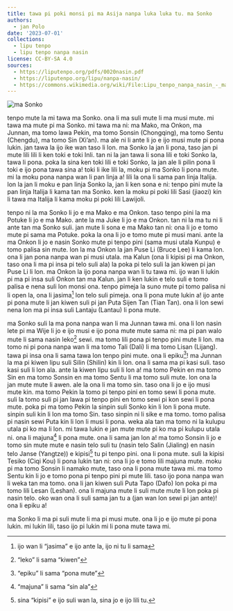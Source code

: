```yaml
---
title: tawa pi poki monsi pi ma Asija nanpa luka luka tu. ma Sonko
authors:
  - jan Polo
date: '2023-07-01'
collections:
  - lipu tenpo
  - lipu tenpo nanpa nasin
license: CC-BY-SA 4.0
sources:
  - https://liputenpo.org/pdfs/0020nasin.pdf
  - https://liputenpo.org/lipu/nanpa-nasin/
  - https://commons.wikimedia.org/wiki/File:Lipu_tenpo_nanpa_nasin_-_ma_Sonko.png
---
```


![ma Sonko](https://upload.wikimedia.org/wikipedia/commons/0/09/Lipu_tenpo_nanpa_nasin_-_ma_Sonko.png)

tenpo mute la mi tawa ma Sonko. ona li ma suli mute li ma musi mute. mi tawa ma mute pi ma Sonko. mi tawa ma ni: ma Mako, ma Onkon, ma Junnan, ma tomo lawa Pekin, ma tomo Sonsin (Chongqing), ma tomo Sentu (Chengdu), ma tomo Sin (Xi’an). ma ale ni li ante li jo e ijo musi mute pi pona lukin. jan tawa la ijo ike wan taso li lon. ma Sonko la jan li pona, taso jan pi mute lili lili li ken toki e toki Inli. tan ni la jan tawa li sona lili e toki Sonko la, tawa li pona. poka la sina ken toki lili e toki Sonko, la jan ale li pilin pona li toki e ijo pona tawa sina a! toki li ike lili la, moku pi ma Sonko li pona mute. mi la moku pona nanpa wan li pan linja a! lili la ona li sama pan linja Italija. lon la jan li moku e pan linja Sonko la, jan li ken sona e ni: tenpo pini mute la pan linja Italija li kama tan ma Sonko. ken la moku pi poki lili Sasi (jiaozi) kin li tawa ma Italija li kama moku pi poki lili Lawijoli.

tenpo ni la ma Sonko li jo e ma Mako e ma Onkon. taso tenpo pini la ma Potuke li jo e ma Mako. ante la ma Juke li jo e ma Onkon. tan ni la ma tu ni li ante tan ma Sonko suli. jan mute li sona e ma Mako tan ni: ona li jo e tomo mute pi sama ma Potuke. poka la ona li jo e tomo mute pi musi mani. ante la ma Onkon li jo e nasin Sonko mute pi tenpo pini (sama musi utala Kunpu) e tomo palisa sin mute. lon la ma Onkon la jan Puse Li (Bruce Lee) li kama lon. ona li jan pona nanpa wan pi musi utala. ma Kalun (ona li kipisi pi ma Onkon, taso ona li ma pi insa pi telo suli ala) la poka pi telo suli la jan kiwen pi jan Puse Li li lon. ma Onkon la ijo pona nanpa wan li tu tawa mi. ijo wan li lukin pi ma pi insa suli Onkon tan ma Kalun. jan li ken lukin e telo suli e tomo palisa e nena suli lon monsi ona. tenpo pimeja la suno mute pi tomo palisa ni li open la, ona li jasima[^1] lon telo suli pimeja. ona li pona mute lukin a! ijo ante pi pona mute li jan kiwen suli pi jan Puta Sijen Tan (Tian Tan). ona li lon sewi nena lon ma pi insa suli Lantaju (Lantau) li pona mute.

[^1]: ijo wan li “jasima” e ijo ante la, ijo ni tu li sama

ma Sonko suli la ma pona nanpa wan li ma Junnan tawa mi. ona li lon nasin lete pi ma Wije li jo e ijo musi e ijo pona mute mute sama ni: ma pi pan walo mute li sama nasin leko[^2] sewi. ma tomo lili pona pi tenpo pini mute li lon. ma tomo ni pi pona nanpa wan li ma tomo Tali (Dali) li ma tomo Lisan (Lijang). tawa pi insa ona li sama tawa lon tenpo pini mute. ona li epiku[^3]! ma Junnan la ma pi kiwen lipu suli Silin (Shilin) kin li lon. ona li sama ma pi kasi suli. taso kasi suli li lon ala. ante la kiwen lipu suli li lon a! ma tomo Pekin en ma tomo Sin en ma tomo Sonsin en ma tomo Sentu li ma tomo suli mute. lon ona la jan mute mute li awen. ale la ona li ma tomo sin. taso ona li jo e ijo musi mute kin. ma tomo Pekin la tomo pi tenpo pini en tomo sewi li pona mute. suli la tomo suli pi jan lawa pi tenpo pini en tomo sewi pi kon sewi li pona mute. poka pi ma tomo Pekin la sinpin suli Sonko kin li lon li pona mute. sinpin suli kin li lon ma tomo Sin. taso sinpin ni li sike e ma tomo. tomo palisa pi nasin sewi Puta kin li lon li musi li pona. weka ala tan ma tomo ni la kulupu utala pi ko ma li lon. mi tawa lukin e jan mute mute pi ko ma pi kulupu utala ni. ona li majuna[^4] li pona mute. ona li sama jan lon a! ma tomo Sonsin li jo e tomo sin mute mute e nasin telo suli tu (nasin telo Salin (Jialing) en nasin telo Janse (Yangtze)) e kipisi[^5] tu pi tenpo pini. ona li pona mute. suli la kipisi Tesiko (Ciqi Kou) li pona lukin tan ni: ona li jo e tomo lili majuna mute. moku pi ma tomo Sonsin li namako mute, taso ona li pona mute tawa mi. ma tomo Sentu kin li jo e tomo pona pi tenpo pini pi mute lili. taso ijo pona nanpa wan li weka tan ma tomo. ona li jan kiwen suli Puta Tapo (Dafo) lon poka pi ma tomo lili Lesan (Leshan). ona li majuna mute li suli mute mute li lon poka pi nasin telo. oko wan ona li suli sama jan tu a (jan wan lon sewi pi jan ante)! ona li epiku a!

[^2]: “leko” li sama “kiwen”
[^3]: “epiku” li sama “pona mute”
[^4]: “majuna” li sama “sin ala”
[^5]: sina “kipisi” e ijo suli wan la, sina jo e ijo lili tu.

ma Sonko li ma pi suli mute li ma pi musi mute. ona li jo e ijo mute pi pona lukin. mi lukin lili, taso ijo pi lukin mi li pona mute tawa mi.